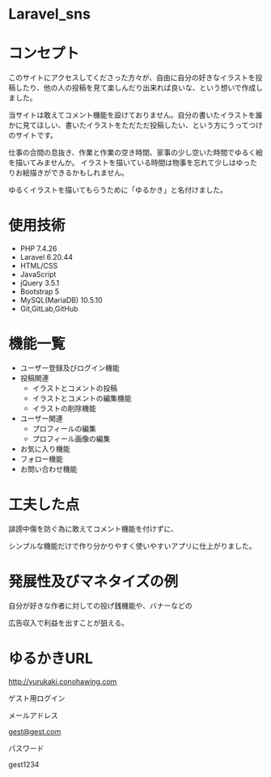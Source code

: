 # Laravel_sns

# コンセプト

このサイトにアクセスしてくださった方々が、自由に自分の好きなイラストを投稿したり、他の人の投稿を見て楽しんだり出来れば良いな、という想いで作成しました。

当サイトは敢えてコメント機能を設けておりません。自分の書いたイラストを誰かに見てほしい、書いたイラストをただただ投稿したい、という方にうってつけのサイトです。

仕事の合間の息抜き、作業と作業の空き時間、家事の少し空いた時間でゆるく絵を描いてみませんか。 イラストを描いている時間は物事を忘れて少しはゆったりお絵描きができるかもしれません。

ゆるくイラストを描いてもらうために「ゆるかき」と名付けました。

# 使用技術

* PHP 7.4.26
* Laravel 6.20.44
* HTML/CSS
* JavaScript
* jQuery 3.5.1
* Bootstrap 5
* MySQL(MariaDB) 10.5.10
* Git,GitLab,GitHub

# 機能一覧

* ユーザー登録及びログイン機能
* 投稿関連
    * イラストとコメントの投稿
    * イラストとコメントの編集機能
    * イラストの削除機能
* ユーザー関連
    * プロフィールの編集
    * プロフィール画像の編集
* お気に入り機能
* フォロー機能
* お問い合わせ機能

# 工夫した点

誹謗中傷を防ぐ為に敢えてコメント機能を付けずに、

シンプルな機能だけで作り分かりやすく使いやすいアプリに仕上がりました。


# 発展性及びマネタイズの例

自分が好きな作者に対しての投げ銭機能や、バナーなどの

広告収入で利益を出すことが狙える。

# ゆるかきURL

http://yurukaki.conohawing.com

ゲスト用ログイン

メールアドレス

gest@gest.com

パスワード

gest1234
